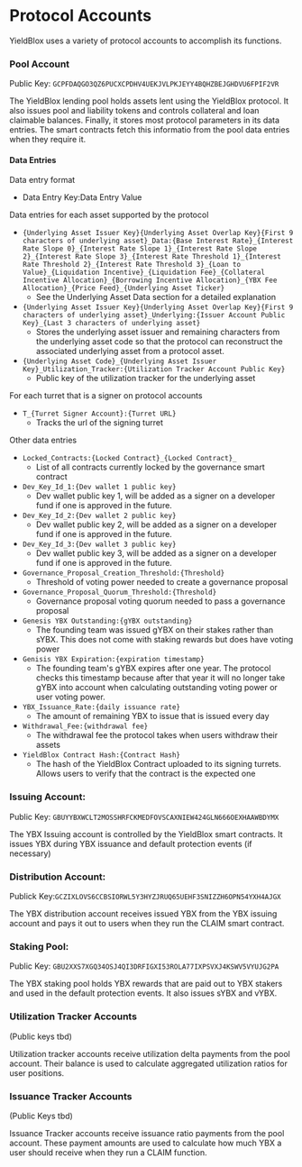 # Protocol Accounts

YieldBlox uses a variety of protocol accounts to accomplish its functions.

### Pool Account&#x20;

Public Key: `GCPFDAQGO3QZ6PUCXCPDHV4UEKJVLPKJEYY4BQHZBEJGHDVU6FPIF2VR`

The YieldBlox lending pool holds assets lent using the YieldBlox protocol. It also issues pool and liability tokens and controls collateral and loan claimable balances. Finally, it stores most protocol parameters in its data entries. The smart contracts fetch this informatio from the pool data entries when they require it.

#### Data Entries

Data entry format

* Data Entry Key:Data Entry Value

Data entries for each asset supported by the protocol

* `{Underlying Asset Issuer Key}{Underlying Asset Overlap Key}{First 9 characters of underlying asset}_Data:{Base Interest Rate}_{Interest Rate Slope 0}_{Interest Rate Slope 1}_{Interest Rate Slope 2}_{Interest Rate Slope 3}_{Interest Rate Threshold 1}_{Interest Rate Threshold 2}_{Interest Rate Threshold 3}_{Loan to Value}_{Liquidation Incentive}_{Liquidation Fee}_{Collateral Incentive Allocation}_{Borrowing Incentive Allocation}_{YBX Fee Allocation}_{Price Feed}_{Underlying Asset Ticker}`
  * See the Underlying Asset Data section for a detailed explanation
* `{Underlying Asset Issuer Key}{Underlying Asset Overlap Key}{First 9 characters of underlying asset}_Underlying:{Issuer Account Public Key}_{Last 3 characters of underlying asset}`
  * Stores the underlying asset issuer and remaining characters from the underlying asset code so that the protocol can reconstruct the associated underlying asset from a protocol asset.
* `{Underlying Asset Code}_{Underlying Asset Issuer Key}_Utilization_Tracker:{Utilization Tracker Account Public Key}`
  * Public key of the utilization tracker for the underlying asset

For each turret that is a signer on protocol accounts

* `T_{Turret Signer Account}:{Turret URL}`
  * Tracks the url of the signing turret

Other data entries

* `Locked_Contracts:{Locked Contract}_{Locked Contract}_`
  * List of all contracts currently locked by the governance smart contract
* `Dev_Key_Id_1:{Dev wallet 1 public key}`
  * Dev wallet public key 1, will be added as a signer on a developer fund if one is approved in the future.
* `Dev_Key_Id_2:{Dev wallet 2 public key}`
  * Dev wallet public key 2, will be added as a signer on a developer fund if one is approved in the future.
* `Dev_Key_Id_3:{Dev wallet 3 public key}`
  * Dev wallet public key 3, will be added as a signer on a developer fund if one is approved in the future.
* `Governance_Proposal_Creation_Threshold:{Threshold}`
  * Threshold of voting power needed to create a governance proposal
* `Governance_Proposal_Quorum_Threshold:{Threshold}`
  * Governance proposal voting quorum needed to pass a governance proposal
* `Genesis YBX Outstanding:{gYBX outstanding}`
  * The founding team was issued gYBX on their stakes rather than sYBX. This does not come with staking rewards but does have voting power
* `Genisis YBX Expiration:{expiration timestamp}`
  * The founding team's gYBX expires after one year. The protocol checks this timestamp because after that year it will no longer take gYBX into account when calculating outstanding voting power or user voting power.
* `YBX_Issuance_Rate:{daily issuance rate}`
  * The amount of remaining YBX to issue that is issued every day
* `Withdrawal_Fee:{withdrawal fee}`
  * The withdrawal fee the protocol takes when users withdraw their assets
* `YieldBlox Contract Hash:{Contract Hash}`
  * The hash of the YieldBlox Contract uploaded to its signing turrets. Allows users to verify that the contract is the expected one

### Issuing Account:&#x20;

Public Key: `GBUYYBXWCLT2MOSSHRFCKMEDFOVSCAXNIEW424GLN666OEXHAAWBDYMX`

The YBX Issuing account is controlled by the YieldBlox smart contracts. It issues YBX during YBX issuance and default protection events (if necessary)

### Distribution Account:&#x20;

Publick Key:`GCZIXLOVS6CCBSIORWL5Y3HYZJRUQ65UEHF3SNIZZH6OPN54YXH4AJGX`

The YBX distribution account receives issued YBX from the YBX issuing account and pays it out to users when they run the CLAIM smart contract.

### Staking Pool:

Public Key:  `GBU2XXS7XGQ34OSJ4QI3DRFIGXI53ROLA77IXPSVXJ4KSWV5VYUJG2PA`

The YBX staking pool holds YBX rewards that are paid out to YBX stakers and used in the default protection events. It also issues sYBX and vYBX.&#x20;

### Utilization Tracker Accounts&#x20;

(Public keys tbd)

Utilization tracker accounts receive utilization delta payments from the pool account. Their balance is used to calculate aggregated utilization ratios for user positions.

### Issuance Tracker Accounts&#x20;

(Public Keys tbd)

Issuance Tracker accounts receive issuance ratio payments from the pool account. These payment amounts are used to calculate how much YBX a user should receive when they run a CLAIM function.

